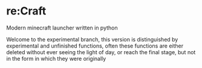 # re:Craft
Modern minecraft launcher written in python

Welcome to the experimental branch, this version is distinguished by experimental and unfinished functions, often these functions are either deleted without ever seeing the light of day, or reach the final stage, but not in the form in which they were originally
